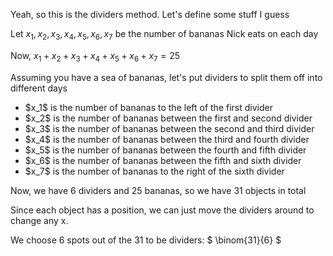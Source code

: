 Yeah, so this is the dividers method. Let's define some stuff I guess

Let $x_1, x_2, x_3, x_4, x_5, x_6, x_7$ be the number of bananas Nick eats on each day

Now, $x_1 + x_2 + x_3 + x_4 + x_5 + x_6 + x_7 = 25$

Assuming you have a sea of bananas, let's put dividers to split them off into different days

<ul>
    <li> $x_1$ is the number of bananas to the left of the first divider
    <li> $x_2$ is the number of bananas between the first and second divider
    <li> $x_3$ is the number of bananas between the second and third divider
    <li> $x_4$ is the number of bananas between the third and fourth divider
    <li> $x_5$ is the number of bananas between the fourth and fifth divider
    <li> $x_6$ is the number of bananas between the fifth and sixth divider
    <li> $x_7$ is the number of bananas to the right of the sixth divider
</ul>

Now, we have 6 dividers and 25 bananas, so we have 31 objects in total

Since each object has a position, we can just move the dividers around to change any x.

We choose 6 spots out of the 31 to be dividers: $ \binom{31}{6} $
